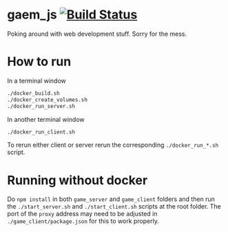 # gaem_js [![Build Status](https://img.shields.io/github/workflow/status/Raattis/gaem_js/CI)](https://github.com/Raattis/gaem_js/actions)
Poking around with web development stuff. Sorry for the mess.

# How to run

In a terminal window
```sh
./docker_build.sh
./docker_create_volumes.sh
./docker_run_server.sh
```

In another terminal window
```sh
./docker_run_client.sh
```

To rerun either client or server rerun the corresponding `./docker_run_*.sh` script.

# Running without docker
Do `npm install` in both `game_server` and `game_client` folders and then run the `./start_server.sh` and `./start_client.sh` scripts at the root folder. The port of the `proxy` address may need to be adjusted in `./game_client/package.json` for this to work properly.
